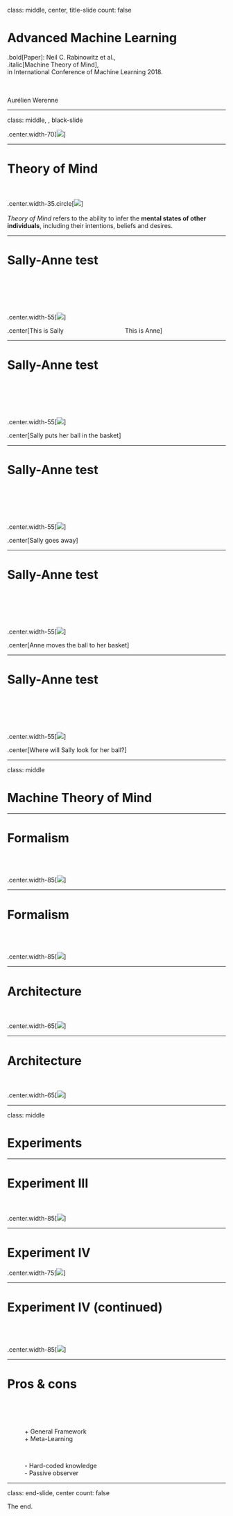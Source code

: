 class: middle, center, title-slide
count: false

# Advanced Machine Learning

.bold[Paper]: Neil C. Rabinowitz et al.,<br> .italic[Machine Theory of Mind],<br>
in International Conference of Machine Learning 2018.

<br><br>
Aurélien Werenne 


---

class: middle, , black-slide

.center.width-70[![](./figures/runner.gif)]


---

# Theory of Mind

</br></br>
.center.width-35.circle[![](figures/thinking-ape.jpg)]
</br></br>
*Theory of Mind* refers to the ability to infer the **mental states of other individuals**, including their intentions, beliefs and desires.


---

# Sally-Anne test

</br></br></br></br></br>
.center.width-55[![](figures/sally-anne-1.png)]

.center[This is Sally &#160;&#160;&#160;&#160;&#160;&#160;&#160;&#160;&#160;&#160;&#160;&#160;&#160;&#160;&#160;&#160;&#160;&#160;&#160;&#160;&#160;&#160;&#160;&#160;&#160;&#160;&#160;&#160;&#160;&#160;&#160;&#160;&#160;&#160; This is Anne]

---

# Sally-Anne test

</br></br></br></br></br>
.center.width-55[![](figures/sally-anne-2.png)]

.center[Sally puts her ball in the basket] 

---


# Sally-Anne test

</br></br></br></br></br>
.center.width-55[![](figures/sally-anne-3.png)]

.center[Sally goes away] 

---


# Sally-Anne test

</br></br></br></br></br>
.center.width-55[![](figures/sally-anne-4.png)]

.center[Anne moves the ball to her basket] 

---


# Sally-Anne test

</br></br></br></br></br>
.center.width-55[![](figures/sally-anne-5.png)]

.center[Where will Sally look for her ball?] 


---

class: middle

# **Machine** Theory of Mind

---

# Formalism
</br></br></br>
.center.width-85[![](figures/formalism.png)]

---

# Formalism
</br></br></br>
.center.width-85[![](figures/formalism-2.png)]

---

# Architecture

</br></br>
.center.width-65[![](figures/model.png)]

---

# Architecture

</br></br>
.center.width-65[![](figures/model-1.png)]

---

class: middle

# Experiments

---

# Experiment III

</br></br>
.center.width-85[![](figures/exp3-1.png)]

---

# Experiment IV

.center.width-75[![](figures/exp4-1.png)]

---

# Experiment IV (continued)

</br></br></br>
.center.width-85[![](figures/exp4-2.png)]

---

# Pros & cons

</br></br></br>
<dl>
  <dd>+  General Framework</dd>
  <dd>+  Meta-Learning</dd>
</dl>
</br>
<dl>
  <dd>-  Hard-coded knowledge</dd>
  <dd>-  Passive observer</dd>
</dl> 

---

class: end-slide, center
count: false

The end.
